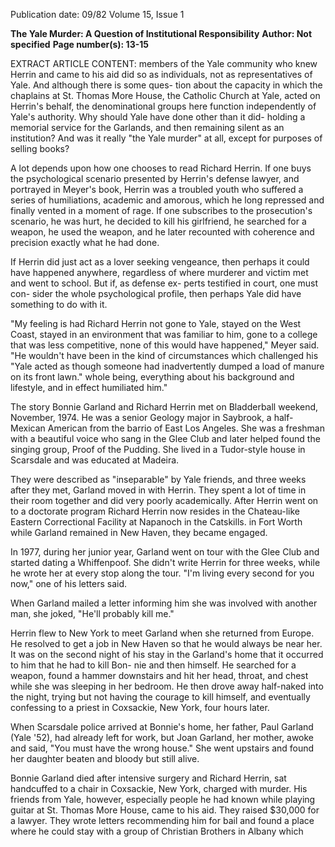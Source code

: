 Publication date: 09/82
Volume 15, Issue 1

**The Yale Murder: A Question of Institutional Responsibility**
**Author: Not specified**
**Page number(s): 13-15**

EXTRACT ARTICLE CONTENT:
members of the Yale community who 
knew Herrin and came to his aid did so 
as individuals, not as representatives of 
Yale. And although there is some ques-
tion about the capacity in which the 
chaplains at St. Thomas More House, 
the Catholic Church at Yale, acted on 
Herrin's behalf, the denominational 
groups here function independently of 
Yale's authority. Why should Yale 
have done other than it did- holding a 
memorial service for the Garlands, and 
then remaining silent as an institution? 
And was it really "the Yale murder" at 
all, except for purposes of selling 
books? 

A lot depends upon how one chooses 
to read Richard Herrin. If one buys 
the psychological scenario presented 
by Herrin's defense lawyer, and portrayed 
in Meyer's book, Herrin was a 
troubled youth who suffered a series of 
humiliations, academic and amorous, 
which he long repressed and finally 
vented in a moment of rage. If one 
subscribes 
to 
the 
prosecution's 
scenario, he was hurt, he decided to 
kill his girlfriend, he searched for a 
weapon, he used the weapon, and he 
later recounted with coherence and 
precision exactly what he had done. 

If Herrin did just act as a lover seeking 
vengeance, then perhaps it could 
have happened anywhere, regardless 
of where murderer and victim met and 
went to school. But if, as defense ex-
perts testified in court, one must con-
sider the whole psychological profile, 
then perhaps Yale did have something 
to do with it. 

"My feeling is had Richard Herrin 
not gone to Yale, stayed on the West 
Coast, stayed in an environment that 
was familiar to him, gone to a college 
that was less competitive, none of this 
would have happened," Meyer said. 
"He wouldn't have been in the kind of 
circumstances which challenged his 
"Yale acted as though 
someone had inadvertently 
dumped a load of manure 
on its front lawn." 
whole being, everything about his 
background and lifestyle, and in effect 
humiliated him." 

The story 
Bonnie Garland and Richard Herrin 
met on Bladderball weekend, November, 
1974. He was a senior Geology 
major in Saybrook, a half-Mexican 
American from the barrio of East Los 
Angeles. She was a freshman with a 
beautiful voice who sang in the Glee 
Club and later helped found the singing 
group, Proof of the Pudding. She 
lived 
in a 
Tudor-style house in 
Scarsdale and 
was educated at 
Madeira. 

They 
were 
described 
as 
"inseparable" by Yale friends, and 
three weeks after they met, Garland 
moved in with Herrin. They spent a 
lot of time in their room together and 
did very poorly academically. After 
Herrin went on to a doctorate program 
Richard Herrin now resides in the Chateau-like Eastern Correctional Facility at Napanoch in the Catskills. 
in Fort Worth while Garland remained 
in New Haven, they became engaged. 

In 1977, during her junior year, 
Garland went on tour with the Glee 
Club and started dating a Whiffenpoof. 
She didn't write Herrin for three 
weeks, while he wrote her at every stop 
along the tour. "I'm living every second 
for you now," one of his letters said. 

When Garland mailed a letter informing 
him she was involved with another 
man, she joked, "He'll probably kill 
me." 

Herrin flew to New York to meet 
Garland when she returned from 
Europe. He resolved to get a job in 
New Haven so that he would always be 
near her. It was on the second night of 
his stay in the Garland's home that it 
occurred to him that he had to kill Bon-
nie and then himself. He searched for a 
weapon, found a hammer downstairs 
and hit her head, throat, and chest 
while she was sleeping in her bedroom. 
He then drove away half-naked into 
the night, trying but not having the 
courage to kill himself, and eventually 
confessing to a priest in Coxsackie, 
New York, four hours later. 

When Scarsdale police arrived at 
Bonnie's home, 
her father, 
Paul 
Garland (Yale '52), had already left for 
work, but Joan Garland, her mother, 
awoke and said, "You must have the 
wrong house." She went upstairs and 
found her daughter beaten and bloody 
but still alive. 

Bonnie Garland died after intensive 
surgery and Richard Herrin, sat handcuffed 
to a chair in Coxsackie, New 
York, charged with murder. His 
friends from Yale, however, especially 
people he had known while playing 
guitar at St. Thomas More House, 
came to his aid. They raised $30,000 
for a lawyer. They wrote letters recommending 
him for bail and found a 
place where he could stay with a group 
of Christian Brothers in Albany which